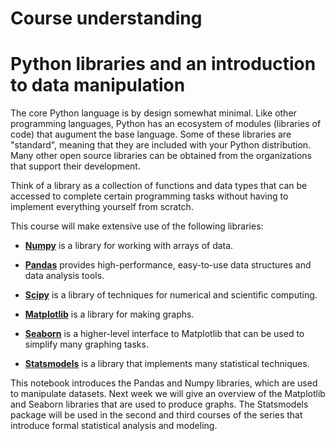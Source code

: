# Course understanding

# Python libraries and an introduction to data manipulation

The core Python language is by design somewhat minimal.  Like other programming languages, Python has an ecosystem of modules (libraries of code) that augument the base language.  Some of these libraries are "standard", meaning that they are included with your Python distribution.  Many other open source libraries can be obtained from the organizations that support their development.

Think of a library as a collection of functions and data types that can be accessed to complete certain programming tasks without having to implement everything yourself from scratch.

This course will make extensive use of the following libraries:

* **[Numpy](http://numpy.org)** is a library for working with arrays of data.

* **[Pandas](http://pandas.pydata.org)** provides high-performance, easy-to-use data structures and data analysis tools.

* **[Scipy](http://scipy.org)** is a library of techniques for numerical and scientific computing.

* **[Matplotlib](http://matplotlib.org)** is a library for making graphs.

* **[Seaborn](http://seaborn.pydata.org)** is a higher-level interface to Matplotlib that can be used to simplify many graphing tasks.

* **[Statsmodels](http://www.statsmodels.org)** is a library that implements many statistical techniques.

This notebook introduces the Pandas and Numpy libraries, which are used to manipulate datasets.  Next week we will give an overview of the Matplotlib and Seaborn libraries that are used to produce graphs.  The Statsmodels package will be used in the second and third courses of the series that introduce formal statistical analysis and modeling. 
